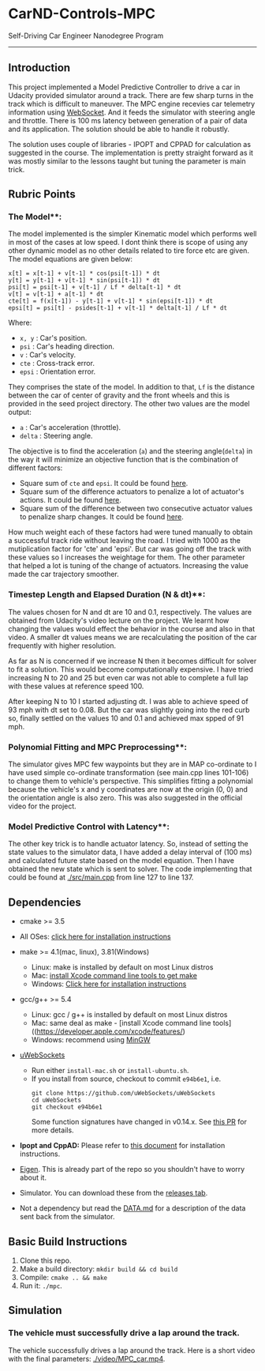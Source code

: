 
# CarND-Controls-MPC
Self-Driving Car Engineer Nanodegree Program

---

## Introduction

This project implemented a Model Predictive Controller to drive a car in Udacity provided simulator around a track. There are few sharp turns in the track which is difficult to maneuver. The MPC engine recevies car telemetry information using [WebSocket](https://en.wikipedia.org/wiki/WebSocket). And it feeds the simulator with steering angle and throttle. There is 100 ms latency between generation of a pair of data and its application. The solution should be able to handle it robustly.

The solution uses couple of libraries - IPOPT and CPPAD for calculation as suggested in the course. The implementation is pretty straight forward as it was mostly similar to the lessons taught but tuning the parameter is main trick.


## Rubric Points

### The Model**: 

The model implemented is the simpler Kinematic model which performs well in most of the cases at low speed. I dont think there is scope of using any other dynamic model as no other details related to tire force etc are given. The model equations are given below:

```
x[t] = x[t-1] + v[t-1] * cos(psi[t-1]) * dt
y[t] = y[t-1] + v[t-1] * sin(psi[t-1]) * dt
psi[t] = psi[t-1] + v[t-1] / Lf * delta[t-1] * dt
v[t] = v[t-1] + a[t-1] * dt
cte[t] = f(x[t-1]) - y[t-1] + v[t-1] * sin(epsi[t-1]) * dt
epsi[t] = psi[t] - psides[t-1] + v[t-1] * delta[t-1] / Lf * dt
```

Where:

- `x, y` : Car's position.
- `psi` : Car's heading direction.
- `v` : Car's velocity.
- `cte` : Cross-track error.
- `epsi` : Orientation error.

They comprises the state of the model. In addition to that, `Lf` is the distance between the car of center of gravity and the front wheels  and this is provided in the seed project directory. The other two values are the model output:

- `a` : Car's acceleration (throttle).
- `delta` : Steering angle.

The objective is to find the acceleration (`a`) and the steering angle(`delta`) in the way it will minimize an objective function that is the combination of different factors:

- Square sum of `cte` and `epsi`. It could be found [here](./src/MPC.cpp#L51).
- Square sum of the difference actuators to penalize a lot of actuator's actions. It could be found [here](./src/MPC.cpp#L58).
- Square sum of the difference between two consecutive actuator values to penalize sharp changes. It could be found [here](./src/MPC.cpp#L65).

How much weight each of these factors had were tuned manually to obtain a successful track ride without leaving the road. I tried with 1000 as the mutiplication factor for 'cte' and 'epsi'. But car was going off the track with these values so I increases the weightage for them.
The other parameter that helped a lot is tuning of the change of actuators. Increasing the value made the car trajectory smoother.

### Timestep Length and Elapsed Duration (N & dt)**: 

The values chosen for N and dt are 10 and 0.1, respectively. The values are obtained from Udacity's video lecture on the project. We learnt how changing the values would effect the behavior in the course and also in that video. A smaller dt values means we are recalculating the position of the car frequently with higher resolution. 

As far as N is concerned if we increase N then it becomes difficult for solver to fit a solution. This would become computationally expensive. I have tried increasing N to 20 and 25 but even car was not able to complete a full lap with these values at reference speed 100.

After keeping N to 10 I started adjusting dt. I was able to achieve speed of 93 mph with dt set to 0.08. But the car was slightly going into the red curb so, finally settled on the values 10 and 0.1 and achieved max spped of 91 mph. 

### Polynomial Fitting and MPC Preprocessing**: 

The simulator gives MPC few waypoints but they are in MAP co-ordinate to I have used simple co-ordinate transformation (see main.cpp lines 101-106) to change them to vehicle's perspective. This simplifies fitting a polynomial because the vehicle's x and y coordinates are now at the origin (0, 0) and the orientation angle is also zero. This was also suggested in the official video for the project.

### Model Predictive Control with Latency**: 

The other key trick is to handle actuator latency. So, instead of setting the state values to the simulator data, I have added a delay interval of (100 ms) and calculated future state based on the model equation. Then I have obtained the new state which is sent to solver. The code implementing that could be found at [./src/main.cpp](./src/main.cpp#L127) from line 127 to line 137.


## Dependencies

* cmake >= 3.5
 * All OSes: [click here for installation instructions](https://cmake.org/install/)
* make >= 4.1(mac, linux), 3.81(Windows)
  * Linux: make is installed by default on most Linux distros
  * Mac: [install Xcode command line tools to get make](https://developer.apple.com/xcode/features/)
  * Windows: [Click here for installation instructions](http://gnuwin32.sourceforge.net/packages/make.htm)
* gcc/g++ >= 5.4
  * Linux: gcc / g++ is installed by default on most Linux distros
  * Mac: same deal as make - [install Xcode command line tools]((https://developer.apple.com/xcode/features/)
  * Windows: recommend using [MinGW](http://www.mingw.org/)
* [uWebSockets](https://github.com/uWebSockets/uWebSockets)
  * Run either `install-mac.sh` or `install-ubuntu.sh`.
  * If you install from source, checkout to commit `e94b6e1`, i.e.
    ```
    git clone https://github.com/uWebSockets/uWebSockets
    cd uWebSockets
    git checkout e94b6e1
    ```
    Some function signatures have changed in v0.14.x. See [this PR](https://github.com/udacity/CarND-MPC-Project/pull/3) for more details.

* **Ipopt and CppAD:** Please refer to [this document](https://github.com/udacity/CarND-MPC-Project/blob/master/install_Ipopt_CppAD.md) for installation instructions.
* [Eigen](http://eigen.tuxfamily.org/index.php?title=Main_Page). This is already part of the repo so you shouldn't have to worry about it.
* Simulator. You can download these from the [releases tab](https://github.com/udacity/self-driving-car-sim/releases).
* Not a dependency but read the [DATA.md](./DATA.md) for a description of the data sent back from the simulator.


## Basic Build Instructions

1. Clone this repo.
2. Make a build directory: `mkdir build && cd build`
3. Compile: `cmake .. && make`
4. Run it: `./mpc`.

## Simulation

### The vehicle must successfully drive a lap around the track.

The vehicle successfully drives a lap around the track. Here is a short video with the final parameters: [./video/MPC_car.mp4](./video/MPC_car.mp4).

